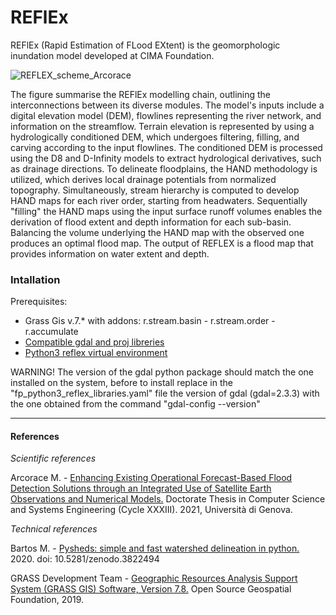 # REFlEx
REFlEx (Rapid Estimation of FLood EXtent) is the geomorphologic inundation model developed at CIMA Foundation.

![REFLEX_scheme_Arcorace](https://user-images.githubusercontent.com/57633516/234909358-24dd321d-ef52-4f53-ab2d-8074cc1f9fba.png)

The figure summarise the REFlEx modelling chain, outlining the interconnections between its diverse modules. The model's inputs include a digital elevation model (DEM), flowlines representing the river network, and information on the streamflow. Terrain elevation is represented by using a hydrologically conditioned DEM, which undergoes filtering, filling, and carving according to the input flowlines. The conditioned DEM is processed using the D8 and D-Infinity models to extract hydrological derivatives, such as drainage directions. To delineate floodplains, the HAND methodology is utilized, which derives local drainage potentials from normalized topography. Simultaneously, stream hierarchy is computed to develop HAND maps for each river order, starting from headwaters. Sequentially "filling" the HAND maps using the input surface runoff volumes enables the derivation of flood extent and depth information for each sub-basin. Balancing the volume underlying the HAND map with the observed one produces an optimal flood map. The output of REFLEX is a flood map that provides information on water extent and depth. 

### Intallation
Prerequisites:
- Grass Gis v.7.* with addons: r.stream.basin - r.stream.order - r.accumulate
- [Compatible gdal and proj libreries](https://github.com/c-hydro/fp-system-library)
- [Python3 reflex virtual environment](https://github.com/c-hydro/reflex/tree/main/install)

WARNING! The version of the gdal python package should match the one installed on the system, before to install replace in the "fp_python3_reflex_libraries.yaml" file the version of gdal (gdal=2.3.3) with the one obtained from the command "gdal-config --version"

------------------------
#### References
*Scientific references*

Arcorace M. - [Enhancing Existing Operational Forecast-Based Flood Detection Solutions through an Integrated Use of Satellite Earth Observations and Numerical Models.](https://iris.unige.it/retrieve/handle/11567/1047031/533661/phdunige_4181596.pdf) Doctorate Thesis in Computer Science
and Systems Engineering (Cycle XXXIII). 2021, Università di Genova.

*Technical references*

Bartos M. - [Pysheds: simple and fast watershed delineation in python.](https://github.com/mdbartos/pysheds) 2020. doi: 10.5281/zenodo.3822494

GRASS Development Team - [Geographic Resources Analysis Support System (GRASS GIS) Software, Version 7.8.](http://grass.osgeo.org) Open Source Geospatial Foundation, 2019.

